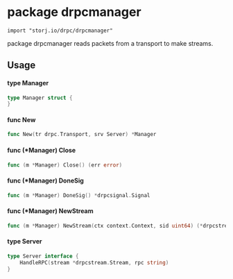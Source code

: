 # package drpcmanager

`import "storj.io/drpc/drpcmanager"`

package drpcmanager reads packets from a transport to make streams.

## Usage

#### type Manager

```go
type Manager struct {
}
```


#### func  New

```go
func New(tr drpc.Transport, srv Server) *Manager
```

#### func (*Manager) Close

```go
func (m *Manager) Close() (err error)
```

#### func (*Manager) DoneSig

```go
func (m *Manager) DoneSig() *drpcsignal.Signal
```

#### func (*Manager) NewStream

```go
func (m *Manager) NewStream(ctx context.Context, sid uint64) (*drpcstream.Stream, error)
```

#### type Server

```go
type Server interface {
	HandleRPC(stream *drpcstream.Stream, rpc string)
}
```
